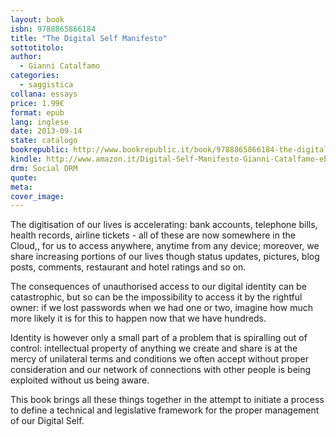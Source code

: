 ```yaml
---
layout: book
isbn: 9788865866184
title: "The Digital Self Manifesto"
sottotitolo:
author:
  - Gianni Catalfamo
categories:
  - saggistica
collana: essays
price: 1.99€
format: epub
lang: inglese
date: 2013-09-14
state: catalogo 
bookrepublic: http://www.bookrepublic.it/book/9788865866184-the-digital-self-manifesto/
kindle: http://www.amazon.it/Digital-Self-Manifesto-Gianni-Catalfamo-ebook/dp/B00F6SSOOK/
drm: Social DRM
quote:
meta:
cover_image:
---
```

The digitisation of our lives is accelerating: bank accounts, telephone bills, health records, airline tickets - all of these are now somewhere in the Cloud,, for us to access anywhere, anytime from any device; moreover, we share increasing portions of our lives though status updates, pictures, blog posts, comments, restaurant and hotel ratings and so on.

The consequences of unauthorised access to our digital identity can be catastrophic, but so can be the impossibility to access it by the rightful owner: if we lost passwords when we had one or two, imagine how much more likely it is for this to happen now that we have hundreds.

Identity is however only a small part of a problem that is spiralling out of control: intellectual property of anything we create and share is at the mercy of unilateral terms and conditions we often accept without proper consideration and our network of connections with other people is being exploited without us being aware.

This book brings all these things together in the attempt to initiate a process to define a technical and legislative framework for the proper management of our Digital Self.